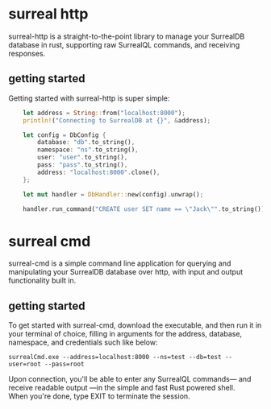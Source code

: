 # surreal http
surreal-http is a straight-to-the-point library to manage your SurrealDB database in rust, supporting raw SurrealQL commands, and receiving responses.
## getting started
Getting started with surreal-http is super simple:
```rust
    let address = String::from("localhost:8000");
    println!("Connecting to SurrealDB at {}", &address);

    let config = DbConfig {
        database: "db".to_string(),
        namespace: "ns".to_string(),
        user: "user".to_string(),
        pass: "pass".to_string(),
        address: "localhost:8000".clone(),
    };

    let mut handler = DbHandler::new(config).unwrap();

    handler.run_command("CREATE user SET name == \"Jack\"".to_string());
```
# surreal cmd
surreal-cmd is a simple command line application for querying and manipulating your SurrealDB database over http, with input and output functionality built in. 
## getting started
To get started with surreal-cmd, download the executable, and then run it in your terminal of choice, filling in arguments for the address, database, namespace, and credentials such like below:
```
surrealCmd.exe --address=localhost:8000 --ns=test --db=test --user=root --pass=root
```
Upon connection, you'll be able to enter any SurrealQL commands— and receive readable output —in the simple and fast Rust powered shell.\
When you're done, type EXIT to terminate the session. 
